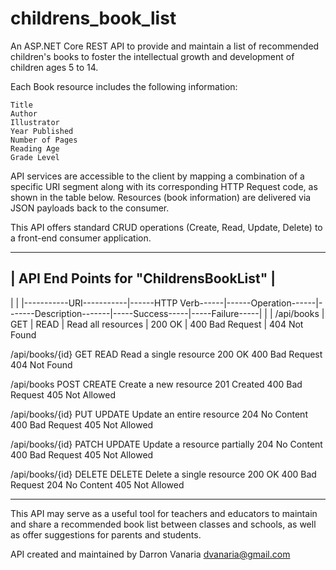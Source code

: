 # childrens_book_list
An ASP.NET Core REST API to provide and maintain a list of recommended children's books to foster the 
intellectual growth and development of children ages 5 to 14.

Each Book resource includes the following information:

    Title
    Author
    Illustrator
    Year Published
    Number of Pages
    Reading Age
    Grade Level
    
API services are accessible to the client by mapping a combination of a specific URI segment along with its 
corresponding HTTP Request code, as shown in the table below. Resources (book information) are delivered 
via JSON payloads back to the consumer.

This API offers standard CRUD operations (Create, Read, Update, Delete) to a front-end consumer application.

----------------------------------------------------------------------------------------------------------------------
|                                     API End Points for "ChildrensBookList"	                                     |
----------------------------------------------------------------------------------------------------------------------
|                                                                                                                    |
|-----------URI-----------|------HTTP Verb------|------Operation------|-------Description-------|-----Success-----|-----Failure-----|
|
|        /api/books       |         GET	        |        READ         |    Read all resources   |      200 OK     | 400 Bad Request |
                                                                                             404 Not Found
                                                                                             
/api/books/{id}	    GET	        READ	    Read a single resource	         200 OK	         400 Bad Request
                                                                                             404 Not Found
                                                                                             
/api/books	        POST	    CREATE	    Create a new resource	         201 Created	 400 Bad Request
                                                                                             405 Not Allowed
                                                                                             
/api/books/{id}	    PUT	        UPDATE	    Update an entire resource	     204 No Content  400 Bad Request
                                                                                             405 Not Allowed
                                                                                             
/api/books/{id}	    PATCH	    UPDATE	    Update a resource partially	     204 No Content	 400 Bad Request
                                                                                             405 Not Allowed
                                                                                              
/api/books/{id}	    DELETE	    DELETE	    Delete a single resource	     200 OK          400 Bad Request
                                                                             204 No Content	 405 Not Allowed
                                                                             
*************************************************************************************************************
                                                                             

This API may serve as a useful tool for teachers and educators to maintain and share a recommended book list
between classes and schools, as well as offer suggestions for parents and students.

API created and maintained by Darron Vanaria
dvanaria@gmail.com


